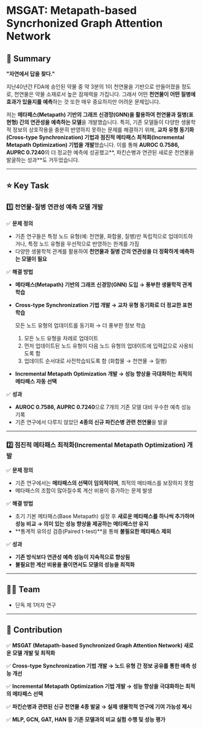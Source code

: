 # MSGAT: Metapath-based Syncrhonized Graph Attention Network

## **📑 Summary**

**"자연에서 답을 찾다."**

지난40년간 FDA에 승인된 약물 중 약 3분의 1이 천연물을 기반으로 만들어졌을 정도로, 천연물은 약물 소재로서 높은 잠재력을 가집니다. 그래서 어떤 **천연물이 어떤 질병에 효과가 있을지를 예측**하는 것 또한 매우 중요하지만 어려운 문제입니다.

저는 **메타패스(Metapath) 기반의 그래프 신경망(GNN)을 활용하여 천연물과 질병(표현형) 간의 연관성을 예측하는 모델**을 개발했습니다. 특히, 기존 모델들이 다양한 생물학적 정보의 상호작용을 충분히 반영하지 못하는 문제를 해결하기 위해, **교차 유형 동기화(Cross-type Synchronization) 기법과 점진적 메타패스 최적화(Incremental Metapath Optimization) 기법을 개발**했습니다. 이를 통해 **AUROC 0.7586, AUPRC 0.7240**의 더 정교한 예측에 성공했고**, 파킨슨병과 연관된 새로운 천연물을 발굴하는 성과**도 거두었습니다.

---

## **⭐ Key Task**

### **1️⃣ 천연물-질병 연관성 예측 모델 개발**

✅ **문제 정의**

- 기존 연구들은 특정 노드 유형(예: 천연물, 화합물, 질병)만 독립적으로 업데이트하거나, 특정 노드 유형을 우선적으로 반영하는 한계를 가짐
- 다양한 생물학적 관계를 활용하여 **천연물과 질병 간의 연관성을 더 정확하게 예측하는 모델이 필요**

✅ **해결 방법**

- **메타패스(Metapath) 기반의 그래프 신경망(GNN) 도입 → 풍부한 생물학적 관계 학습**
- **Cross-type Synchronization 기법 개발 → 교차 유형 동기화로 더 정교한 표현 학습**
    
    모든 노드 유형의 업데이트를 동기화 → 더 풍부한 정보 학습
    
    1. 모든 노드 유형을 차례로 업데이트
    2. 먼저 업데이트된 노드 유형이 다음 노드 유형의 업데이트에 입력값으로 사용되도록 함
    3. 업데이트 순서대로 사전학습되도록 함 (화합물 → 천연물 → 질병)
- **Incremental Metapath Optimization 개발 → 성능 향상을 극대화하는 최적의 메타패스 자동 선택**

✅ **성과**

- **AUROC 0.7586, AUPRC 0.7240**으로 7개의 기존 모델 대비 우수한 예측 성능 기록
- 기존 연구에서 다루지 않았던 **4종의 신규 파킨슨병 관련 천연물**을 발굴

---

### **2️⃣ 점진적 메타패스 최적화(Incremental Metapath Optimization) 개발**

✅ **문제 정의**

- 기존 연구에서는 **메타패스의 선택이 임의적이며**, 최적의 메타패스를 보장하지 못함
- 메타패스의 조합이 많아질수록 계산 비용이 증가하는 문제 발생

✅ **해결 방법**

- 초기 기본 메타패스(Base Metapath) 설정 후 **새로운 메타패스를 하나씩 추가하며 성능 비교 → 의미 있는 성능 향상을 제공하는 메타패스만 유지**
- **통계적 유의성 검증(Paired t-test)**을 통해 **불필요한 메타패스 제외**

✅ **성과**

- **기존 방식보다 연관성 예측 성능이 지속적으로 향상됨**
- **불필요한 계산 비용을 줄이면서도 모델의 성능을 최적화**

---

## **👩‍🔧 Team**

- 단독 제 1저자 연구

---

## **💪 Contribution**

✅ **MSGAT (Metapath-based Synchronized Graph Attention Network) 새로운 모델 개발 및 최적화**

✅ **Cross-type Synchronization 기법 개발 → 노드 유형 간 정보 공유를 통한 예측 성능 개선**

✅ **Incremental Metapath Optimization 기법 개발 → 성능 향상을 극대화하는 최적의 메타패스 선택**

✅ **파킨슨병과 관련된 신규 천연물 4종 발굴 → 실제 생물학적 연구에 기여 가능성 제시**

✅ **MLP, GCN, GAT, HAN 등 기존 모델과의 비교 실험 수행 및 성능 평가**
